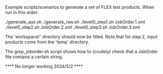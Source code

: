 Example scripts/scenarios to generate a set of FLEX test products. When run in this order:

./generate_aux.sh
./generate_raw.sh
./level0_step1.sh JobOrder.1.xml
./level0_step2.sh JobOrder.2.xml
./level0_step3.sh JobOrder.3.xml

The 'workspace/' directory should now be filled. Note that for step 2, input products come from the 'temp' directory.

The grep_joborder.sh script shows how to (crudely) check that a JobOrder file contains a certain string.


**** No longer working 2024/5/2 ****
